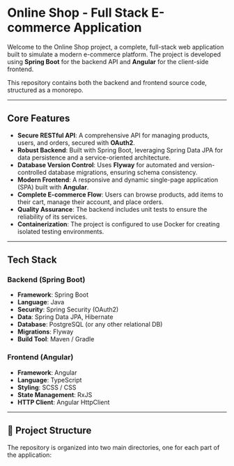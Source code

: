 # Online Shop - Full Stack E-commerce Application

Welcome to the Online Shop project, a complete, full-stack web application built to simulate a modern e-commerce platform. The project is developed using **Spring Boot** for the backend API and **Angular** for the client-side frontend.

This repository contains both the backend and frontend source code, structured as a monorepo.

---

## Core Features

-   **Secure RESTful API**: A comprehensive API for managing products, users, and orders, secured with **OAuth2**.
-   **Robust Backend**: Built with Spring Boot, leveraging Spring Data JPA for data persistence and a service-oriented architecture.
-   **Database Version Control**: Uses **Flyway** for automated and version-controlled database migrations, ensuring schema consistency.
-   **Modern Frontend**: A responsive and dynamic single-page application (SPA) built with **Angular**.
-   **Complete E-commerce Flow**: Users can browse products, add items to their cart, manage their account, and place orders.
-   **Quality Assurance**: The backend includes unit tests to ensure the reliability of its services.
-   **Containerization**: The project is configured to use Docker for creating isolated testing environments.

---

## Tech Stack

### Backend (Spring Boot)
-   **Framework**: Spring Boot
-   **Language**: Java
-   **Security**: Spring Security (OAuth2)
-   **Data**: Spring Data JPA, Hibernate
-   **Database**: PostgreSQL (or any other relational DB)
-   **Migrations**: Flyway
-   **Build Tool**: Maven / Gradle

### Frontend (Angular)
-   **Framework**: Angular
-   **Language**: TypeScript
-   **Styling**: SCSS / CSS
-   **State Management**: RxJS
-   **HTTP Client**: Angular HttpClient

---

## 📂 Project Structure

The repository is organized into two main directories, one for each part of the application:
